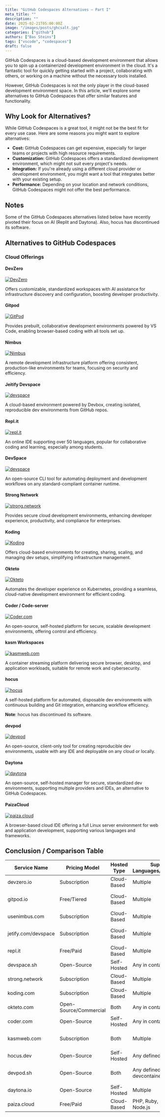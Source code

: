 ```yaml
---
title: "GitHub Codespaces Alternatives – Part I"
meta_title: ""
description: ""
date: 2025-02-21T05:00:00Z
image: "/images/posts/ghcsalt.jpg"
categories: ["github"]
authors: ["Bas Steins"]
tags: ["vscode", "codespaces"]
draft: false
---
```


GitHub Codespaces is a cloud-based development environment that allows you to spin up a containerized development environment in the cloud. It's a fantastic tool for quickly getting started with a project, collaborating with others, or working on a machine without the necessary tools installed.

However, GitHub Codespaces is not the only player in the cloud-based development environment space. In this article, we'll explore some alternatives to GitHub Codespaces that offer similar features and functionality.

## Why Look for Alternatives?

While GitHub Codespaces is a great tool, it might not be the best fit for every use case. Here are some reasons you might want to explore alternatives:

- **Cost:** GitHub Codespaces can get expensive, especially for larger teams or projects with high resource requirements.
- **Customization:** GitHub Codespaces offers a standardized development environment, which might not suit every project's needs.
- **Integration:** If you're already using a different cloud provider or development environment, you might want a tool that integrates better with your existing setup.
- **Performance:** Depending on your location and network conditions, GitHub Codespaces might not offer the best performance.

## Notes

Some of the GitHub Codespaces alternatives listed below have recently pivoted their focus on AI (Replit and Daytona). Also, hocus has discontinued its software.

## Alternatives to GitHub Codespaces

### Cloud Offerings

#### DevZero

[![DevZero](/images/posts/gh-codespace-alternatives/devzero.png)](https://devzero.io)

Offers customizable, standardized workspaces with AI assistance for infrastructure discovery and configuration, boosting developer productivity.

<!-- Standardized workspaces in a production-like kubernetes cluster.

| ---- | ----------------------------------- |
| Link | [devzero.io](https://devzero.io) |
| Free Tier | Yes ✅ |
| Pricing | starting at $ 39.95 per month |
| Specs | 21,120 minutes (1vCPU, 4GiB RAM) | -->


#### Gitpod

[![GitPod](/images/posts/gh-codespace-alternatives/gitpod.png)](https://gitpod.io)

Provides prebuilt, collaborative development environments powered by VS Code, enabling browser-based coding with all tools set up.

#### Nimbus

[![Nimbus](/images/posts/gh-codespace-alternatives/nimbus.png)](https://usenimbus.com)

A remote development infrastructure platform offering consistent, production-like environments for teams, focusing on security and efficiency.

#### Jeitify Devspace

[![devspace](/images/posts/gh-codespace-alternatives/jetify.png)](https://www.jetify.com/devspace)

A cloud-based environment powered by Devbox, creating isolated, reproducible dev environments from GitHub repos.

#### Repl.it

[![repl.it](/images/posts/gh-codespace-alternatives/replit.png)](https://repl.it)

An online IDE supporting over 50 languages, popular for collaborative coding and learning, especially among students.

#### DevSpace

[![devspace](/images/posts/gh-codespace-alternatives/devspace.png)](https://devspace.sh)

An open-source CLI tool for automating deployment and development workflows on any standard-compliant container runtime.

#### Strong Network

[![strong.network](/images/posts/gh-codespace-alternatives/strongnetwork.png)](https://strong.network)

Provides secure cloud development environments, enhancing developer experience, productivity, and compliance for enterprises.

#### Koding

[![Koding](/images/posts/gh-codespace-alternatives/koding.png)](https://koding.com)

Offers cloud-based environments for creating, sharing, scaling, and managing dev setups, simplifying infrastructure management.

#### Okteto

[![Okteto](/images/posts/gh-codespace-alternatives/okteto.png)](https://okteto.com)

Automates the developer experience on Kubernetes, providing a seamless, cloud-native development environment for efficient coding.

#### Coder / Code-server

[![Coder.com](/images/posts/gh-codespace-alternatives/coder.png)](https://coder.com)

An open-source, self-hosted platform for secure, scalable development environments, offering control and efficiency.

#### kasm Workspaces

[![kasmweb.com](/images/posts/gh-codespace-alternatives/kasm.png)](https://kasmweb.com)

A container streaming platform delivering secure browser, desktop, and application workloads, suitable for remote work and cybersecurity.

#### hocus

[![hocus](/images/posts/gh-codespace-alternatives/houcs.png)](https://hocus.dev)

A self-hosted platform for automated, disposable dev environments with continuous building and Git integration, enhancing workflow efficiency.

**Note**: hocus has discontinued its software.

#### devpod

[![devpod](/images/posts/gh-codespace-alternatives/devpod.png)](https://devpod.sh)

An open-source, client-only tool for creating reproducible dev environments, usable with any IDE and deployable on any cloud or locally.

#### Daytona

[![daytona](/images/posts/gh-codespace-alternatives/daytona.png)](https://daytona.io)

An open-source, self-hosted manager for secure, standardized dev environments, supporting multiple providers and IDEs, an alternative to GitHub Codespaces.

#### PaizaCloud

[![paiza.cloud](/images/posts/gh-codespace-alternatives/paiza.png)](https://paiza.cloud)

A browser-based cloud IDE offering a full Linux server environment for web and application development, supporting various languages and frameworks.

## Conclusion / Comparison Table

| Service Name       | Pricing Model         | Hosted Type  | Supported Languages/Technologies       | Collaboration | Security | Scalability | Integration                      |
|--------------------|----------------------|-------------|--------------------------------------|--------------|----------|------------|---------------------------------|
| devzero.io        | Subscription         | Cloud-Based | Multiple                             | Yes          | High     | High       | GitHub, etc.                    |
| gitpod.io         | Free/Tiered          | Cloud-Based | Multiple                             | Yes          | High     | High       | GitHub, GitLab, Bitbucket       |
| usenimbus.com     | Subscription         | Cloud-Based | Multiple                             | Yes          | High     | High       | Custom                          |
| jetify.com/devspace | Subscription       | Cloud-Based | Multiple                             | Yes          | High     | High       | GitHub, Devbox CLI              |
| repl.it          | Free/Paid            | Cloud-Based | Multiple                             | Yes          | High     | Medium     | GitHub, etc.                    |
| devspace.sh       | Open-Source         | Self-Hosted | Any in containers                    | Yes          | High     | High       | Helm, Kube                      |
| strong.network    | Subscription         | Cloud-Based | Multiple                             | Yes          | High     | High       | Git, CI/CD                      |
| koding.com        | Subscription         | Cloud-Based | Multiple                             | Yes          | High     | High       | Various services                |
| okteto.com        | Open-Source/Commercial | Both     | Any in containers                    | Yes          | High     | High       | Git, CI/CD                      |
| coder.com         | Open-Source         | Self-Hosted | Any in containers                    | Yes          | High     | High       | GitHub, GitLab                  |
| kasmweb.com       | Subscription         | Both        | Multiple                             | Yes          | High     | High       | Cloud and on-premises           |
| hocus.dev        | Open-Source         | Self-Hosted | Any defined in hocus.yml             | Yes          | High     | High       | Git providers                    |
| devpod.sh        | Open-Source         | Both        | Any defined in devcontainer.json    | Yes          | High     | High       | Any IDE, multiple providers     |
| daytona.io       | Open-Source         | Self-Hosted | Multiple                             | Yes          | High     | High       | Git, IDEs                        |
| paiza.cloud      | Free/Paid            | Cloud-Based | PHP, Ruby, Java, Django, Node.js    | Yes          | High     | -          | -                               |
